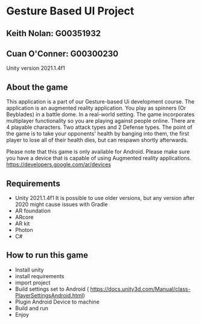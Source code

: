 # Gesture Based UI Project

## Keith Nolan: G00351932
## Cuan O'Conner: G00300230

Unity version 2021.1.4f1

## About the game
This application is a part of our Gesture-based Ui development course. The application is an augmented reality application. You play as spinners (Or Beyblades) in a battle dome. In a real-world setting. The game incorporates multiplayer functionality so you are playing against people online. There are 4 playable characters. Two attack types and 2 Defense types. The point of the game is to take your opponents' health by banging into them, the first player to lose all of their health dies, but can respawn shortly afterwards.

Please note that this game is only available for Android. 
Please make sure you have a device that is capable of using Augmented reality applications. 
https://developers.google.com/ar/devices

## Requirements

- Unity 2021.1.4f1 It is possible to use older versions, but any version after 2020 might cause issues with Gradle
- AR foundation
- ARcore
- AR kit
- Photon
- C#

## How to run this game
- Install unity
- install requirements
- import project
- Build settings set to Android ( https://docs.unity3d.com/Manual/class-PlayerSettingsAndroid.html)
- Plugin Android Device to machine
- Build and run
- Enjoy





